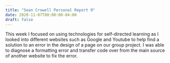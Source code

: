 ```yaml
---
title: "Sean Crowell Personal Report 9"
date: 2020-11-07T00:00:00-04:00
draft: false
---
```

This week I focused on using technologies for self-directed learning as I looked into different websites such as Google and Youtube to help find a solution to an error in the design of a page on our group project. I was able to diagnose a formatting error and transfer code over from the main source of another website to fix the error.
